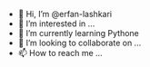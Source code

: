 - 👋 Hi, I’m @erfan-lashkari
- 👀 I’m interested in ...
- 🌱 I’m currently learning Pythone
- 💞️ I’m looking to collaborate on ...
- 📫 How to reach me ...

<!---
erfan-crypto/erfan-crypto is a ✨ special ✨ repository because its `README.md` (this file) appears on your GitHub profile.
You can click the Preview link to take a look at your changes.
--->
